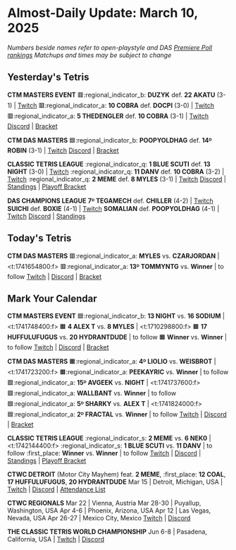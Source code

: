 # Almost-Daily Update: March 10, 2025
*Numbers beside names refer to open-playstyle and DAS [Premiere Poll rankings](https://docs.google.com/document/d/1uooeTGP5QtbZ8Z5DtetN0N56e1H6rQixL6t5YtMjsAc/edit?tab=t.0)*
*Matchups and times may be subject to change*

## Yesterday's Tetris
**CTM MASTERS EVENT**
:red_square::regional_indicator_b:  **DUZYK** def. **22 AKATU** (3-1)  |  [Twitch](https://www.twitch.tv/videos/2401357111?t=00h12m03s)
:red_square::regional_indicator_a:  **10 COBRA** def. **DOCPI** (3-0)  |  [Twitch](https://www.twitch.tv/videos/2401552721?t=00h16m57s)
:red_square::regional_indicator_a:  **5 THEDENGLER** def. **10 COBRA** (3-1)  |  [Twitch](https://www.twitch.tv/videos/2401552721?t=00h55m58s)
[Discord](https://go.ctm.gg/discord)  |  [Bracket](https://go.ctm.gg/event/ctm-february-2025/masters-event/)

**CTM DAS MASTERS**
:blue_square::regional_indicator_b:  **POOPYOLDHAG** def. **14ᴰ ROBIN** (3-1)  |  [Twitch](https://www.twitch.tv/videos/2401552721?t=01h31m59s)
[Discord](https://go.ctm.gg/discord)  |  [Bracket](https://go.ctm.gg/event/ctm-das-masters-february-2025/das-masters/)

**CLASSIC TETRIS LEAGUE**
:regional_indicator_q:  **1 BLUE SCUTI** def. **13 NIGHT** (3-0)  |  [Twitch](https://www.twitch.tv/videos/2401390113?t=00h25m15s)
:regional_indicator_q:  **11 DANV** def. **10 COBRA** (3-2)  |  [Twitch](https://www.twitch.tv/videos/2401390113?t=01h05m23s)
:regional_indicator_q:  **2 MEME** def. **8 MYLES** (3-1)  |  [Twitch](https://www.twitch.tv/videos/2401736182?t=00h26m48s)
[Discord](https://tinyurl.com/classictetrisleague)  |  [Standings](https://ctlscoreboard.herokuapp.com)  |  [Playoff Bracket](https://docs.google.com/spreadsheets/d/1cs9WL5MOUrnjjbmJ-JgT-Wr2BU4fUH9XFqSwggQllE0/edit?gid=848050943#gid=848050943)

**DAS CHAMPIONS LEAGUE**
**7ᴰ TEGAMECH** def. **CHILLER** (4-2)  |  [Twitch](https://www.twitch.tv/videos/2401578635?t=00h14m07s)
**SUICHI** def. **BOXIE** (4-1)  |  [Twitch](https://www.twitch.tv/videos/2401578635?t=01h18m23s)
**SOMALIAN** def. **POOPYOLDHAG** (4-1)  |  [Twitch](https://www.twitch.tv/videos/2401916788?t=00h12m02s)
[Discord](https://tinyurl.com/dcltetris)  |  [Standings](https://docs.google.com/spreadsheets/d/1nEN0MAbueG36UDkpfUsPZEmAMuKif6IcLAmJ8iZhCe8/edit?gid=810776162#gid=810776162)

## Today's Tetris
**CTM DAS MASTERS**
:red_square::regional_indicator_a:  **MYLES** vs. **CZARJORDAN**  |  <t:1741654800:f>
:red_square::regional_indicator_a:  **13ᴰ TOMMYNTG** vs. **Winner**  |  to follow
[Twitch](https://twitch.tv/monthlytetris)  |  [Discord](https://go.ctm.gg/discord)  |  [Bracket](https://go.ctm.gg/event/ctm-das-masters-february-2025/das-masters/)

## Mark Your Calendar
**CTM MASTERS EVENT**
:blue_square::regional_indicator_b:  **13 NIGHT** vs. **16 SODIUM**  |  <t:1741748400:f>
:orange_square:  **4 ALEX T** vs. **8 MYLES**  |  <t:1710298800:f>
:orange_square:  **17 HUFFULUFUGUS** vs. **20 HYDRANTDUDE**  |  to follow
:orange_square:  **Winner** vs. **Winner**  |  to follow
[Twitch](https://twitch.tv/monthlytetris)  |  [Discord](https://go.ctm.gg/event/ctm-february-2025/masters-event/)  |  [Bracket](https://go.ctm.gg/event/ctm-february-2025/masters-event/)

**CTM DAS MASTERS**
:orange_square::regional_indicator_a:  **4ᴰ LIOLIO** vs. **WEISBROT**  |  <t:1741723200:f>
:orange_square::regional_indicator_a:  **PEEKAYRIC** vs. **Winner**  |  to follow
:green_square::regional_indicator_a:  **15ᴰ AVGEEK** vs. **NIGHT**  |  <t:1741737600:f>
:green_square::regional_indicator_a:  **WALLBANT** vs. **Winner**  |  to follow
:blue_square::regional_indicator_a:  **5ᴰ SHARKY** vs. **ALEX T**  |  <t:1741824000:f>
:blue_square::regional_indicator_a:  **2ᴰ FRACTAL** vs. **Winner**  |  to follow
[Twitch](https://twitch.tv/monthlytetris)  |  [Discord](https://go.ctm.gg/discord)  |  [Bracket](https://go.ctm.gg/event/ctm-das-masters-february-2025/das-masters/)

**CLASSIC TETRIS LEAGUE**
:regional_indicator_s:  **2 MEME** vs. **6 NEK0**  |  <t:1742144400:f>
:regional_indicator_s:  **1 BLUE SCUTI** vs. **11 DANV**  |  to follow
:first_place:  **Winner** vs. **Winner**  |  to follow
[Twitch](https://twitch.tv/classictetrisleague)  |  [Discord](https://tinyurl.com/classictetrisleague)  |  [Standings](https://ctlscoreboard.herokuapp.com)  |  [Playoff Bracket](https://docs.google.com/spreadsheets/d/1cs9WL5MOUrnjjbmJ-JgT-Wr2BU4fUH9XFqSwggQllE0/edit?gid=848050943#gid=848050943)

**CTWC DETROIT** (Motor City Mayhem)
feat. **2 MEME**, :first_place: **12 COAL**, **17 HUFFULUFUGUS**, **20 HYDRANTDUDE**
Mar 15  |  Detroit, Michigan, USA  |  [Twitch](https://www.twitch.tv/classictetris)  |  [Discord](https://tinyurl.com/ctwcdiscord)  |  [Attendance List](https://www.start.gg/tournament/motor-city-mayhem-2-ctwc-detroit-qualifier/details)

**CTWC REGIONALS**
Mar 22  |  Vienna, Austria
Mar 28-30  |  Puyallup, Washington, USA
Apr 4-6  |  Phoenix, Arizona, USA
Apr 12  |  Las Vegas, Nevada, USA
Apr 26-27  |  Mexico City, Mexico
[Twitch](https://www.twitch.tv/classictetris)  |  [Discord](https://tinyurl.com/ctwcdiscord)

**THE CLASSIC TETRIS WORLD CHAMPIONSHIP**
Jun 6-8  |  Pasadena, California, USA  |  [Twitch](https://www.twitch.tv/classictetris)  |  [Discord](https://tinyurl.com/ctwcdiscord)